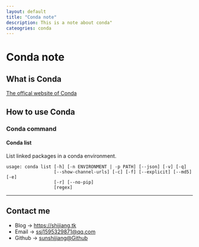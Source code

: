 ```yaml
---
layout: default
title: "Conda note"
description: This is a note about conda"
cateogries: conda
---
```

# Conda note

## What is Conda

[The offical website of Conda](https://www.anaconda.com/)

## How to use Conda

### Conda command

#### Conda list
List linked packages in a conda environment.

```
usage: conda list [-h] [-n ENVIRONMENT | -p PATH] [--json] [-v] [-q]
                  [--show-channel-urls] [-c] [-f] [--explicit] [--md5] [-e]
                  [-r] [--no-pip]
                  [regex]
```


---

## Contact me

* Blog -> <https://shijiang.tk>
* Email -> <ssj1595329871@qq.com>
* Github -> [sunshijiang@Github](https://github.com/sunshijiang)


